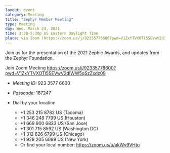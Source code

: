 ```yaml
---
layout: event
category: Meeting
title: "Zephyr Member Meeting"
type: Meeting
day: Wed. March 24, 2021
time: 3:30-5:30p US Eastern Daylight Time  
place: via Zoom (https://zoom.us/j/92335776600?pwd=V1ZxYTVXOTl5SEVwV2dIWW5qSzZxdz09)
---
```


Join us for the presentation of the 2021 Zephie Awards, and updates from the Zephyr Foundation.

Join Zoom Meeting 
https://zoom.us/j/92335776600?pwd=V1ZxYTVXOTl5SEVwV2dIWW5qSzZxdz09

- *Meeting ID:* 923 3577 6600 
- *Passcode:* 187247 

- Dial by your location 
  - +1 253 215 8782 US (Tacoma) 
  - +1 346 248 7799 US (Houston) 
  - +1 669 900 6833 US (San Jose) 
  - +1 301 715 8592 US (Washington DC) 
  - +1 312 626 6799 US (Chicago) 
  - +1 929 205 6099 US (New York) 
  - Or find your local number: https://zoom.us/u/akWy9VHtu

